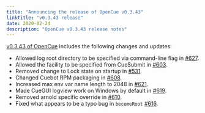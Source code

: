 ```yaml
---
title: "Announcing the release of OpenCue v0.3.43"
linkTitle: "v0.3.43 release"
date: 2020-02-24
description: "OpenCue v0.3.43 release notes"
---
```


[v0.3.43 of OpenCue](https://github.com/AcademySoftwareFoundation/OpenCue/releases/tag/0.3.43)
includes the following changes and updates:

*   Allowed log root directory to be specified via command-line flag in [#627](https://github.com/AcademySoftwareFoundation/OpenCue/pull/627).
*   Allowed the facility to be specified from CueSubmit in [#603](https://github.com/AcademySoftwareFoundation/OpenCue/pull/603).
*   Removed change to Lock state on startup in [#531](https://github.com/AcademySoftwareFoundation/OpenCue/pull/531).
*   Changed Cuebot RPM packaging in [#608](https://github.com/AcademySoftwareFoundation/OpenCue/pull/608).
*   Increased max env var name length to 2048 in [#621](https://github.com/AcademySoftwareFoundation/OpenCue/pull/621).
*   Made CueGUI logview work on Windows by default in [#619](https://github.com/AcademySoftwareFoundation/OpenCue/pull/619).
*   Removed arnold specific override in [#610](https://github.com/AcademySoftwareFoundation/OpenCue/pull/610).
*   Fixed what appears to be a typo bug in `becomeRoot` [#616](https://github.com/AcademySoftwareFoundation/OpenCue/pull/616).
